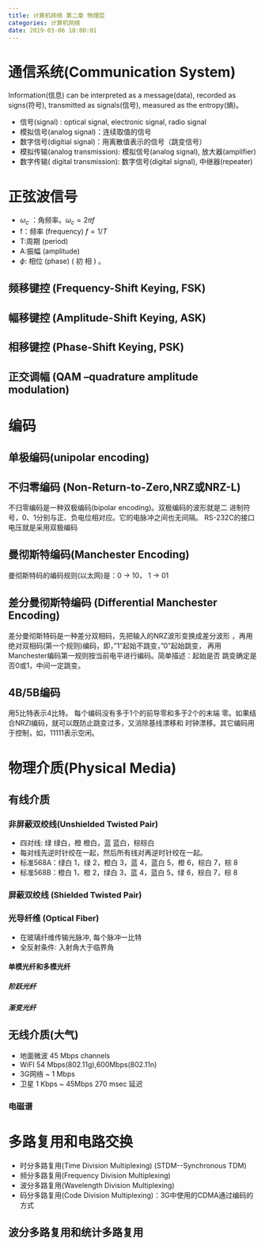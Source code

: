 ```yaml
---
title: 计算机网络 第二章 物理层
categories: 计算机网络
date: 2019-03-06 18:00:01
---
```

# 通信系统(Communication System)
Information(信息) can be interpreted as a message(data), recorded as signs(符号), transmitted as signals(信号), measured as the entropy(熵)。
- 信号(signal) : optical signal, electronic signal, radio signal
- 模拟信号(analog  signal)：连续取值的信号
- 数字信号(digitial signal)：用离散值表示的信号（跳变信号）
- 模拟传输(analog transmission): 模拟信号(analog  signal), 放大器(amplifier)
- 数字传输( digital transmission): 数字信号(digital  signal), 中继器(repeater)

# 正弦波信号
- $\omega_c$ ：角频率。$\omega_c=2\pi f$
- f：频率 (frequency) $f=1/T$
- T:周期 (period)
- A:振幅 (amplitude)
- $\phi$: 相位 (phase) ( 初 相 ) 。

## 频移键控 (Frequency-Shift Keying, FSK)
## 幅移键控 (Amplitude-Shift Keying, ASK)
## 相移键控 (Phase-Shift Keying, PSK)
## 正交调幅 (QAM –quadrature amplitude modulation)
# 编码
## 单极编码(unipolar encoding)
## 不归零编码 (Non-Return-to-Zero,NRZ或NRZ-L)
不归零编码是一种双极编码(bipolar encoding)。双极编码的波形就是二 进制符号，0、1分别与正、负电位相对应。它的电脉冲之间也无间隔。 RS-232C的接口电压就是采用双极编码
## 曼彻斯特编码(Manchester Encoding)
曼彻斯特码的编码规则(以太网)是：0 → 10， 1 → 01
## 差分曼彻斯特编码 (Differential Manchester Encoding)
差分曼彻斯特码是一种差分双相码，先把输入的NRZ波形变换成差分波形 ，再用绝对双相码(第一个规则)编码，即，”1”起始不跳变，”0”起始跳变， 再用Manchester编码第一规则按当前电平进行编码。简单描述：起始是否 跳变确定是否0或1，中间一定跳变。
## 4B/5B编码
用5比特表示4比特。 每个编码没有多于1个的前导零和多于2个的末端 零。如果结合NRZI编码，就可以既防止跳变过多，又消除基线漂移和 时钟漂移。其它编码用于控制，如，11111表示空闲。
# 物理介质(Physical Media)
## 有线介质
### 非屏蔽双绞线(Unshielded Twisted Pair)
- 四对线: 绿 绿白，橙 橙白，蓝 蓝白，棕棕白
- 每对线先逆时针绞在一起，然后所有线对再逆时针绞在一起。
- 标准568A：绿白 1，绿 2，橙白 3，蓝 4，蓝白 5，橙 6，棕白 7，棕 8
- 标准568B：橙白 1，橙 2，绿白 3，蓝 4，蓝白 5，绿 6，棕白 7，棕 8

### 屏蔽双绞线 (Shielded Twisted Pair)
### 光导纤维 (Optical Fiber)
- 在玻璃纤维传输光脉冲, 每个脉冲一比特
- 全反射条件: 入射角大于临界角

#### 单模光纤和多模光纤
##### 阶跃光纤
##### 渐变光纤
## 无线介质(大气)
- 地面微波 45 Mbps channels
- WiFI 54 Mbps(802.11g),600Mbps(802.11n)
- 3G网络 ~ 1 Mbps
- 卫星 1 Kbps ~ 45Mbps 270 msec 延迟

### 电磁谱
# 多路复用和电路交换
- 时分多路复用(Time Division Multiplexing)  (STDM--Synchronous TDM)
- 频分多路复用(Frequency Division Multiplexing)
- 波分多路复用(Wavelength Division Multiplexing)
- 码分多路复用(Code Division Multiplexing)：3G中使用的CDMA通过编码的方式

## 波分多路复用和统计多路复用

